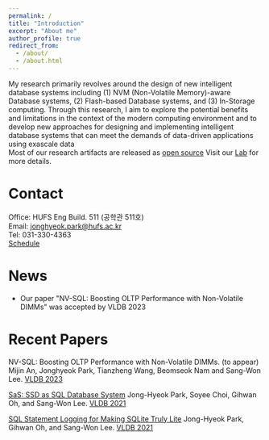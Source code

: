 ```yaml
---
permalink: /
title: "Introduction"
excerpt: "About me"
author_profile: true
redirect_from: 
  - /about/
  - /about.html
---
```


My research primarily revolves around the design of new intelligent database systems including (1) NVM (Non-Volatile Memory)-aware Database systems, (2) Flash-based Database systems, and (3) In-Storage computing.
Through this research, I aim to explore the potential benefits and limitations in the context of the modern computing environment and to develop new approaches for designing and implementing intelligent database systems that can meet the demands of data-driven applications using exascale data   
Most of our research artifacts are released as [open source](https://github.com/ids-hufs)
Visit our [Lab](ids.hufs.ac.kr) for more details.

Contact
======
Office: HUFS Eng Build. 511 (공학관 511호)  
Email: jonghyeok.park@hufs.ac.kr  
Tel: 031-330-4363  
[Schedule](https://calendar.google.com/calendar/embed?src=c_b8daa9f139732768337fcf77645a86a04b89a57643f3b517591249d1054e4306%40group.calendar.google.com&ctz=Asia%2FSeoul)

News
======
- Our paper "NV-SQL: Boosting OLTP Performance with Non-Volatile DIMMs" was accepted by VLDB 2023


Recent Papers
======
NV-SQL: Boosting OLTP Performance with Non-Volatile DIMMs. (to appear)
Mijin An, Jonghyeok Park, Tianzheng Wang, Beomseok Nam and Sang-Won Lee.
[VLDB 2023](https://vldb.org/2023/)

[SaS: SSD as SQL Database System](http://vldb.org/pvldb/vol14/p1481-lee.pdf)
Jong-Hyeok Park, Soyee Choi, Gihwan Oh, and Sang-Won Lee.
[VLDB 2021](https://vldb.org/2021/)

[SQL Statement Logging for Making SQLite Truly Lite](http://www.vldb.org/pvldb/vol11/p513-park.pdf)
Jong-Hyeok Park, Gihwan Oh, and Sang-Won Lee.
[VLDB 2021](https://vldb.org/2021/)
